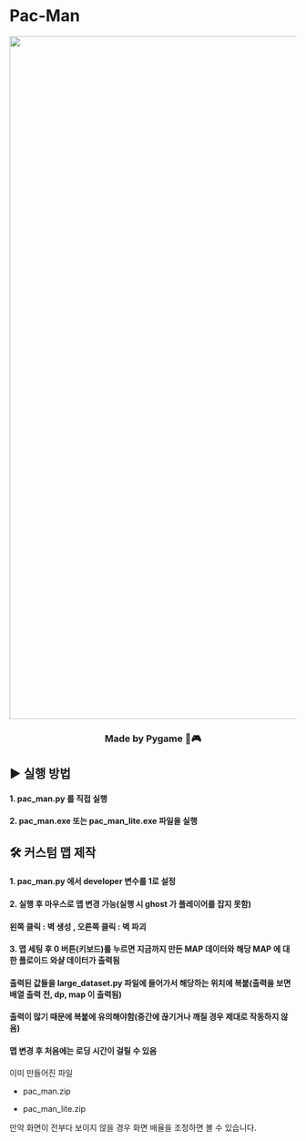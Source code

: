 # Pac-Man
<div align="center">
  <img width="1200" alt="game_playing" src="https://github.com/python-programmer1512/Pac-Man/assets/68761453/58886a1e-2b61-4693-8d0d-8ed96ecfa2eb">
</div>  

<div align="center">

  ### Made by Pygame 🐍🎮
  
</div>  

  
## ▶️ 실행 방법



#### 1. pac_man.py 를 직접 실행 

#### 2. pac_man.exe 또는 pac_man_lite.exe 파일을 실행 




## 🛠 커스텀 맵 제작

####  1. pac_man.py 에서 developer 변수를 1로 설정 
  
####  2. 실행 후 마우스로 맵 변경 가능(실행 시 ghost 가 플레이어를 잡지 못함) 

####  왼쪽 클릭 : 벽 생성 , 오른쪽 클릭 : 벽 파괴 

#### 3. 맵 세팅 후 0 버튼(키보드)를 누르면 지금까지 만든 MAP 데이터와 해당 MAP 에 대한 플로이드 와샬 데이터가 출력됨

#### 출력된 값들을 large_dataset.py 파일에 들어가서 해당하는 위치에 복붙(출력을 보면 배열 출력 전, dp, map 이 출력됨)

#### 출력이 많기 때문에 복붙에 유의해야함(중간에 끊기거나 깨질 경우 제대로 작동하지 않음)

#### 맵 변경 후 처음에는 로딩 시간이 걸릴 수 있음

    
  
  

이미 만들어진 파일

* pac_man.zip
  
* pac_man_lite.zip

만약 화면이 전부다 보이지 않을 경우 화면 배율을 조정하면 볼 수 있습니다.
